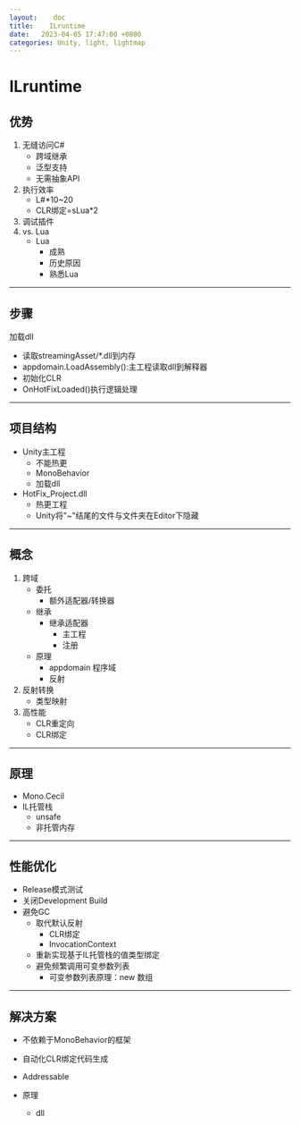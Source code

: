 ```yaml
---
layout:    doc
title:    ILruntime
date:   2023-04-05 17:47:00 +0800
categories: Unity, light, lightmap
---
```


# ILruntime
## 优势
1. 无缝访问C#
	- 跨域继承
	- 泛型支持
	- 无需抽象API
2. 执行效率
	- L#*10~20
	- CLR绑定=sLua*2
3. 调试插件
4. vs. Lua
	- Lua
		- 成熟
		- 历史原因
		- 熟悉Lua
---

## 步骤
加载dll
- 读取streamingAsset/*.dll到内存
- appdomain.LoadAssembly():主工程读取dll到解释器
- 初始化CLR
- OnHotFixLoaded()执行逻辑处理
---

## 项目结构
- Unity主工程
	- 不能热更
	- MonoBehavior
	- 加载dll
- HotFix_Project.dll
	- 热更工程
	- Unity将"~"结尾的文件与文件夹在Editor下隐藏
---

## 概念
1. 跨域
	- 委托
		- 额外适配器/转换器
	- 继承
		- 继承适配器
			- 主工程
			- 注册
	- 原理
		- appdomain 程序域
		- 反射
2. 反射转换
	- 类型映射
3. 高性能
	- CLR重定向
	- CLR绑定
---

## 原理
- Mono.Cecil
- IL托管栈
	- unsafe
	- 非托管内存
---
## 性能优化
- Release模式测试
- 关闭Development Build
- 避免GC
	- 取代默认反射
		- CLR绑定
		- InvocationContext
	- 重新实现基于IL托管栈的值类型绑定
	- 避免频繁调用可变参数列表
		- 可变参数列表原理：new 数组
---

## 解决方案
- 不依赖于MonoBehavior的框架
- 自动化CLR绑定代码生成
- Addressable

- 原理
	- dll